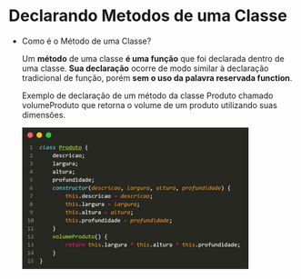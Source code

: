 # Declarando Metodos de uma Classe

- Como é o Método de uma Classe?
    
    Um **método** de uma classe **é uma função** que foi declarada dentro de uma classe. **Sua declaração** ocorre de modo similar à declaração tradicional de função, porém **sem o uso da palavra reservada function**.
    
    Exemplo de declaração de um método da classe Produto chamado volumeProduto que retorna o volume de um produto utilizando suas dimensões.
    
    ![Untitled](Declarando%20Metodos%20de%20uma%20Classe%20d19be2ee6742460cb40bb84f242bd290/Untitled.png)